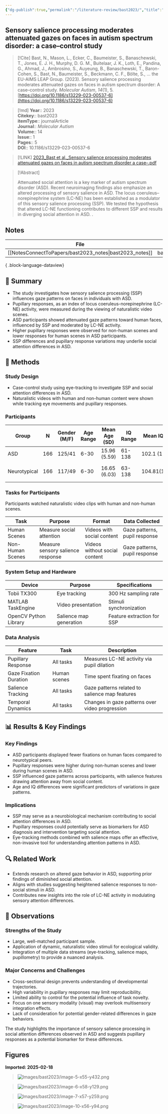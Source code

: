 ```yaml
---
{"dg-publish":true,"permalink":"/literature-review/bast2023/","title":"Sensory salience processing moderates attenuated gazes on faces in autism spectrum disorder a case–control study","tags":["EyeTracking"]}
---
```



## Sensory salience processing moderates attenuated gazes on faces in autism spectrum disorder: a case–control study

> [!Cite]
> Bast, N., Mason, L., Ecker, C., Baumeister, S., Banaschewski, T., Jones, E. J. H., Murphy, D. G. M., Buitelaar, J. K., Loth, E., Pandina, G., Ahmad, J., Ambrosino, S., Auyeung, B., Banaschewski, T., Baron-Cohen, S., Bast, N., Baumeister, S., Beckmann, C. F., Bölte, S., … the EU-AIMS LEAP Group. (2023). Sensory salience processing moderates attenuated gazes on faces in autism spectrum disorder: A case–control study. _Molecular Autism_, _14_(1), 5. [https://doi.org/10.1186/s13229-023-00537-6](https://doi.org/10.1186/s13229-023-00537-6)


>[!md]
> **Year**:: 2023   
> **Citekey**:: bast2023  
> **itemType**:: journalArticle  
> **Journal**:: *Molecular Autism*  
> **Volume**:: 14  
> **Issue**:: 1   
> **Pages**:: 5  
> **DOI**:: 10.1186/s13229-023-00537-6    

> [!LINK] 
> [2023_Bast et al._Sensory salience processing moderates attenuated gazes on faces in autism spectrum disorder a case–.pdf](zotero://select/library/items/S4XB8R94)

> [!Abstract]
>
> Attenuated social attention is a key marker of autism spectrum disorder (ASD). Recent neuroimaging findings also emphasize an altered processing of sensory salience in ASD. The locus coeruleus–norepinephrine system (LC-NE) has been established as a modulator of this sensory salience processing (SSP). We tested the hypothesis that altered LC-NE functioning contributes to different SSP and results in diverging social attention in ASD.
>.
> 


## Notes

| File                                                       | file.name      |
| ---------------------------------------------------------- | -------------- |
| [[NotesConnectToPapers/bast2023_notes\|bast2023_notes]] | bast2023_notes |

{ .block-language-dataview}


<div class="transclusion internal-embed is-loaded"><div class="markdown-embed">





## 📌 Summary

- The study investigates how sensory salience processing (SSP) influences gaze patterns on faces in individuals with ASD.
- Pupillary responses, as an index of locus coeruleus-norepinephrine (LC-NE) activity, were measured during the viewing of naturalistic video scenes.
- ASD participants showed attenuated gaze patterns toward human faces, influenced by SSP and moderated by LC-NE activity.
- Higher pupillary responses were observed for non-human scenes and lower responses for human scenes in ASD participants.
- SSP differences and pupillary response variations may underlie social attention differences in ASD.

## 🔬 Methods

### Study Design

- Case-control study using eye-tracking to investigate SSP and social attention differences in ASD.
- Naturalistic videos with human and non-human content were shown while tracking eye movements and pupillary responses.

### Participants

|Group|N|Gender (M/F)|Age Range|Mean Age (SD)|IQ Range|Mean IQ (SD)|Diagnosis|
|---|---|---|---|---|---|---|---|
|ASD|166|125/41|6-30|15.96 (5.59)|61-138|102.1 (17.91)|DSM-5 ASD diagnosis|
|Neurotypical|166|117/49|6-30|16.65 (6.03)|63-138|104.81(16.56)|No developmental conditions|

### Tasks for Participants

Participants watched naturalistic video clips with human and non-human scenes.

|Task|Purpose|Format|Data Collected|
|---|---|---|---|
|Human Scenes|Measure social attention|Videos with social content|Gaze patterns, pupil response|
|Non-Human Scenes|Measure sensory salience response|Videos without social content|Gaze patterns, pupil response|

### System Setup and Hardware

|Device|Purpose|Specifications|
|---|---|---|
|Tobii TX300|Eye tracking|300 Hz sampling rate|
|MATLAB TaskEngine|Video presentation|Stimuli synchronization|
|OpenCV Python Library|Salience map generation|Feature extraction for SSP|

### Data Analysis

|Feature|Task|Description|
|---|---|---|
|Pupillary Response|All tasks|Measures LC-NE activity via pupil dilation|
|Gaze Fixation Duration|Human scenes|Time spent fixating on faces|
|Salience Tracking|All tasks|Gaze patterns related to salience map features|
|Temporal Dynamics|All tasks|Changes in gaze patterns over video progression|

## 📊 Results & Key Findings

### Key Findings

- ASD participants displayed fewer fixations on human faces compared to neurotypical peers.
- Pupillary responses were higher during non-human scenes and lower during human scenes in ASD.
- SSP influenced gaze patterns across participants, with salience features drawing attention away from social content.
- Age and IQ differences were significant predictors of variations in gaze patterns.

### Implications

- SSP may serve as a neurobiological mechanism contributing to social attention differences in ASD.
- Pupillary responses could potentially serve as biomarkers for ASD diagnosis and intervention targeting social attention.
- Eye-tracking methods combined with salience maps offer an effective, non-invasive tool for understanding attention patterns in ASD.

## 🔍 Related Work

- Extends research on altered gaze behavior in ASD, supporting prior findings of diminished social attention.
- Aligns with studies suggesting heightened salience responses to non-social stimuli in ASD.
- Contributes new insights into the role of LC-NE activity in modulating sensory attention differences.

## 📝 Observations

### Strengths of the Study

- Large, well-matched participant sample.
- Application of dynamic, naturalistic video stimuli for ecological validity.
- Integration of multiple data streams (eye-tracking, salience maps, pupillometry) to provide a nuanced analysis.

### Major Concerns and Challenges

- Cross-sectional design prevents understanding of developmental trajectories.
- High variability in pupillary responses may limit reproducibility.
- Limited ability to control for the potential influence of task novelty.
- Focus on one sensory modality (visual) may overlook multisensory integration effects.
- Lack of consideration for potential gender-related differences in gaze behaviors.

The study highlights the importance of sensory salience processing in social attention differences observed in ASD and suggests pupillary responses as a potential biomarker for these differences.

</div></div>


## Figures

**Imported: 2025-02-18**

> ![Images/bast2023/image-5-x55-y432.png](/img/user/Images/bast2023/image-5-x55-y432.png)

> ![Images/bast2023/image-6-x58-y129.png](/img/user/Images/bast2023/image-6-x58-y129.png)

> ![Images/bast2023/image-7-x57-y259.png](/img/user/Images/bast2023/image-7-x57-y259.png)

> ![Images/bast2023/image-10-x56-y94.png](/img/user/Images/bast2023/image-10-x56-y94.png)